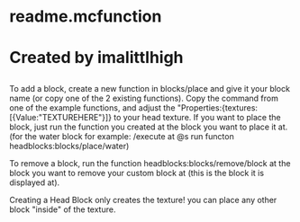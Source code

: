##
 # readme.mcfunction
 # 
 #
 # Created by imalittlhigh
##

To add a block, create a new function in blocks/place and give it your block name (or copy one of the 2 existing functions).
    Copy the command from one of the example functions, and adjust the "Properties:{textures:[{Value:"TEXTUREHERE"}]} to your head texture.
    If you want to place the block, just run the function you created at the block you want to place it at.
        (for the water block for example: /execute at @s run functon headblocks:blocks/place/water)

To remove a block, run the function headblocks:blocks/remove/block at the block you want to remove your custom block at (this is the block it is displayed at).

Creating a Head Block only creates the texture! you can place any other block "inside" of the texture.